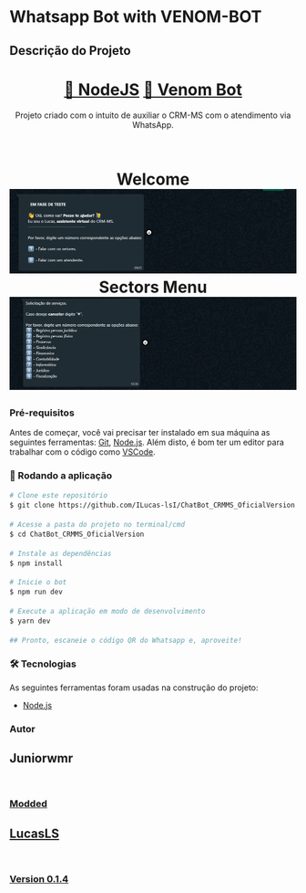# Whatsapp Bot with VENOM-BOT

## Descrição do Projeto

<p align="center"></p>
<h1 align="center">
    <a href="https://nodejs.org/en/">🔗 NodeJS</a>
    <a href="https://www.npmjs.com/package/venom-bot">🧠 Venom Bot</a>
</h1>
<p align="center">Projeto criado com o intuito de auxiliar o CRM-MS com o atendimento via WhatsApp.</p>
<br>
<h1 align="center">
  Welcome
  <img alt="Start" title="Welcome" src="./assets/start.png" />
  Sectors Menu
  <img alt="Sectors" title="Menu" src="./assets/sectors.png" />
</h1>

### Pré-requisitos

Antes de começar, você vai precisar ter instalado em sua máquina as seguintes ferramentas:
[Git](https://git-scm.com), [Node.js](https://nodejs.org/en/).
Além disto, é bom ter um editor para trabalhar com o código como [VSCode](https://code.visualstudio.com/).

### 🎲 Rodando a aplicação

```bash
# Clone este repositório
$ git clone https://github.com/ILucas-lsI/ChatBot_CRMMS_OficialVersion

# Acesse a pasta do projeto no terminal/cmd
$ cd ChatBot_CRMMS_OficialVersion

# Instale as dependências
$ npm install

# Inicie o bot
$ npm run dev

# Execute a aplicação em modo de desenvolvimento
$ yarn dev

## Pronto, escaneie o código QR do Whatsapp e, aproveite!
```

### 🛠 Tecnologias

As seguintes ferramentas foram usadas na construção do projeto:

- [Node.js](https://nodejs.org/en/)

### Autor

Juniorwmr
---

<p>
  <a href='https://github.com/juniorwmr'>
  <br />
 </p>

### Modded

LucasLS
---

<p>
  <a href='https://github.com/ILucas-lsI'>
  <br />
</p>

### Version 0.1.4